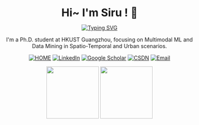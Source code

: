 <br clear="both">

<h1 align="center" style="margin: 10px; padding: 0px;">Hi~ I'm Siru ! 👋</h1> 

<p align="center">
<a href="https://git.io/typing-svg"><img src="https://readme-typing-svg.herokuapp.com?font=Fira+Code&pause=100&color=1E90FF&center=true&vCenter=true&repeat=false&width=435&lines=An+Urban+Multimodal+Researcher" alt="Typing SVG" /></a> <br>
</p>

<p align="center">I'm a Ph.D. student at HKUST Guangzhou, focusing on Multimodal ML and Data Mining in Spatio-Temporal and Urban scenarios. </p> 


<p align="center">
<a href="https://siruzhong.github.io/"><img src="https://img.shields.io/badge/HOME-%2300A1F1.svg?&style=flat-square&logo=homeadvisor&logoColor=white" alt="HOME" /></a> <a href="https://linkedin.com/in/siruzhong"><img src="https://img.shields.io/badge/LinkedIn-%230077B5.svg?&style=flat-square&logo=linkedin&logoColor=white" alt="LinkedIn" /></a> <a href="https://scholar.google.co.uk/citations?user=3KMb5mUAAAAJ"><img src="https://img.shields.io/badge/Google%20Scholar-%234285F4.svg?&style=flat-square&logo=google-scholar&logoColor=white" alt="Google Scholar" /></a> <a href="https://bareth.blog.csdn.net/"><img src="https://img.shields.io/badge/CSDN-%23EE4444.svg?&style=flat-square&logo=c&logoColor=white" alt="CSDN" /></a> <a href="mailto:siruzhong@outlook.com"><img src="https://img.shields.io/badge/-Email-red?style=flat-square&logo=gmail&logoColor=white" alt="Email"/></a>

</p>

<div align="center">
    <img src="https://github-readme-stats.vercel.app/api?username=siruzhong&hide_title=true&hide_border=true&show_icons=true&include_all_commits=true&line_height=21&bg_color=0,EC6C6C,FFD479,FFFC79,73FA79&theme=graywhite&locale=en" height="137px">
    <img src="https://github-readme-stats.vercel.app/api/top-langs/?username=siruzhong&hide_title=true&hide_border=true&layout=compact&bg_color=0,73FA79,73FDFF,D783FF&theme=graywhite&locale=en" height="137px">
</div>

